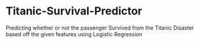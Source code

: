 # Titanic-Survival-Predictor
Predicting whether or not the passenger Survived from the Titanic Disaster based off the given features using Logistic Regression
